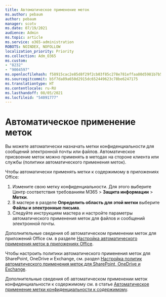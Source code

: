 ```yaml
---
title: Автоматическое применение меток
ms.author: pebaum
author: pebaum
manager: scotv
ms.date: 07/19/2021
audience: Admin
ms.topic: article
ms.service: o365-administration
ROBOTS: NOINDEX, NOFOLLOW
localization_priority: Priority
ms.collection: Adm_O365
ms.custom:
- "8232"
- "9004597"
ms.openlocfilehash: f58915cac2e85d8f29f2cb03f85c278e781effaa80d5981b7b5b68170094fc9d
ms.sourcegitcommit: b5f7da89a650d2915dc652449623c78be6247175
ms.translationtype: HT
ms.contentlocale: ru-RU
ms.lasthandoff: 08/05/2021
ms.locfileid: "54091777"
---
```

# <a name="auto-apply-labeling"></a>Автоматическое применение меток

Вы можете автоматически назначать метки конфиденциальности для сообщений электронной почты или файлов. Автоматическое присвоение меток можно применять в методах на стороне клиента или службы (политики автоматического применения меток).

Чтобы автоматически применять метки к содержимому в приложениях Office: 

1. Измените свою метку конфиденциальности. Для этого выберите Центр соответствия требованиям M365 > **Защита информации** > **Метки**. 
1. В мастере в разделе **Определить область для этой метки** выберите **Файлы и электронные письма**. 
1. Следуйте инструкциям мастера и настройте параметры автоматического применения меток для файлов и сообщений электронной почты. 

Дополнительные сведения об автоматическом применении меток для приложений Office см. в разделе [Настройка автоматического применения меток в приложениях Office](/microsoft-365/compliance/apply-sensitivity-label-automatically#how-to-configure-auto-labeling-for-office-apps).

Чтобы настроить политики автоматического применения меток для SharePoint, OneDrive и Exchange, см. раздел [Настройка политик автоматического применения меток для SharePoint, OneDrive и Exchange](https://go.microsoft.com/fwlink/?linkid=2148841).

Дополнительные сведения об автоматическом применении меток конфиденциальности к содержимому см. в статье [Автоматическое применение метки конфиденциальности к содержимому](/microsoft-365/compliance/apply-sensitivity-label-automatically).